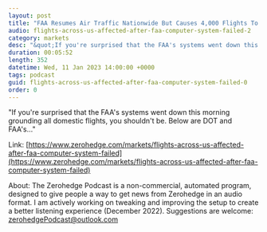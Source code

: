```yaml
---
layout: post
title: "FAA Resumes Air Traffic Nationwide But Causes 4,000 Flights To Be Delayed"
audio: flights-across-us-affected-after-faa-computer-system-failed-2
category: markets
desc: "&quot;If you're surprised that the FAA's systems went down this morning grounding all domestic flights, you shouldn't be. Below are DOT and FAA's...&quot;  "
duration: 00:05:52
length: 352
datetime: Wed, 11 Jan 2023 14:00:00 +0000
tags: podcast
guid: flights-across-us-affected-after-faa-computer-system-failed-0
order: 0
---
```

&quot;If you're surprised that the FAA's systems went down this morning grounding all domestic flights, you shouldn't be. Below are DOT and FAA's...&quot;  

Link: [https://www.zerohedge.com/markets/flights-across-us-affected-after-faa-computer-system-failed](https://www.zerohedge.com/markets/flights-across-us-affected-after-faa-computer-system-failed)

About: The Zerohedge Podcast is a non-commercial, automated program, designed to give people a way to get news from Zerohedge in an audio format.  I am actively working on tweaking and improving the setup to create a better listening experience (December 2022).  Suggestions are welcome: [zerohedgePodcast@outlook.com](mailto:zerohedgePodcast@outlook.com)